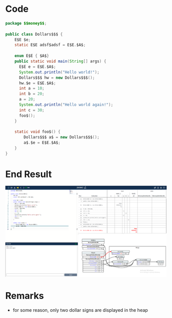 # Code
```java
package $$money$$;

public class Dollars$$$ {
    E$E $e;
    static E$E adsf$adsf = E$E.$A$;
  
    enum E$E { $A$}
    public static void main(String[] args) {
      E$E e = E$E.$A$;
      System.out.println("Hello world!");
      Dollars$$$ hw = new Dollars$$$();
      hw.$e = E$E.$A$;
      int a = 10;
      int b = 20;
      a = 20;
      System.out.println("Hello world again!");
      int c = 30;
      foo$();
    }
  
    static void foo$() {
        Dollars$$$ a$ = new Dollars$$$();
        a$.$e = E$E.$A$;
    }
}
```

# End Result
![img.png](img.png)

# Remarks
* for some reason, only two dollar signs are displayed in the heap